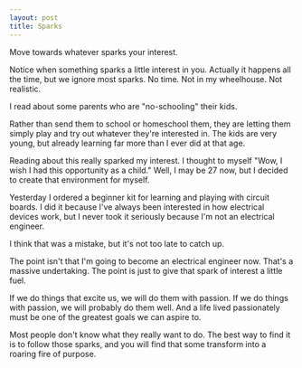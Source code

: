 ```yaml
---
layout: post
title: Sparks
---
```


Move towards whatever sparks your interest.

Notice when something sparks a little interest in you. Actually it happens all 
the time, but we ignore most sparks. No time. Not in my wheelhouse. Not 
realistic. 

I read about some parents who are "no-schooling" their kids.

Rather than send them to school or homeschool them, they are letting them 
simply play and try out whatever they're interested in. The kids are very 
young, but already learning far more than I ever did at that age.

Reading about this really sparked my interest. I thought to myself "Wow, I wish 
I had this opportunity as a child." Well, I may be 27 now, but I decided to 
create that environment for myself.

Yesterday I ordered a beginner kit for learning and playing with circuit 
boards. I did it because I've always been interested in how electrical devices 
work, but I never took it seriously because I'm not an electrical engineer.

I think that was a mistake, but it's not too late to catch up. 

The point isn't that I'm going to become an electrical engineer now. That's a 
massive undertaking. The point is just to give that spark of interest a little 
fuel. 

If we do things that excite us, we will do them with passion. If we do things 
with passion, we will probably do them well. And a life lived passionately must 
be one of the greatest goals we can aspire to. 

Most people don't know what they really want to do. The best way to find it is 
to follow those sparks, and you will find that some transform into a roaring 
fire of purpose.
